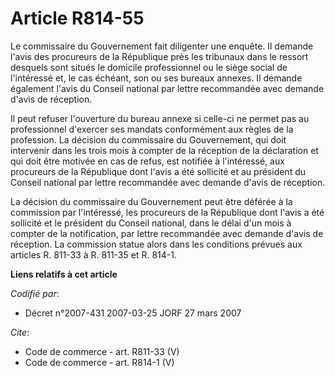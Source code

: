 # Article R814-55

Le commissaire du Gouvernement fait diligenter une enquête. Il demande l'avis des procureurs de la République près les
tribunaux dans le ressort desquels sont situés le domicile professionnel ou le siège social de l'intéressé et, le cas
échéant, son ou ses bureaux annexes. Il demande également l'avis du Conseil national par lettre recommandée avec demande
d'avis de réception. 

Il peut refuser l'ouverture du bureau annexe si celle-ci ne permet pas au professionnel d'exercer ses mandats conformément
aux règles de la profession. La décision du commissaire du Gouvernement, qui doit intervenir dans les trois mois à compter de
la réception de la déclaration et qui doit être motivée en cas de refus, est notifiée à l'intéressé, aux procureurs de la
République dont l'avis a été sollicité et au président du Conseil national par lettre recommandée avec demande d'avis de
réception. 

La décision du commissaire du Gouvernement peut être déférée à la commission par l'intéressé, les procureurs de la République
dont l'avis a été sollicité et le président du Conseil national, dans le délai d'un mois à compter de la notification, par
lettre recommandée avec demande d'avis de réception. La commission statue alors dans les conditions prévues aux articles R.
811-33 à R. 811-35 et R. 814-1.

**Liens relatifs à cet article**

_Codifié par_:

  - Décret n°2007-431 2007-03-25 JORF 27 mars 2007

_Cite_:

  - Code de commerce - art. R811-33 (V)
  - Code de commerce - art. R814-1 (V)
